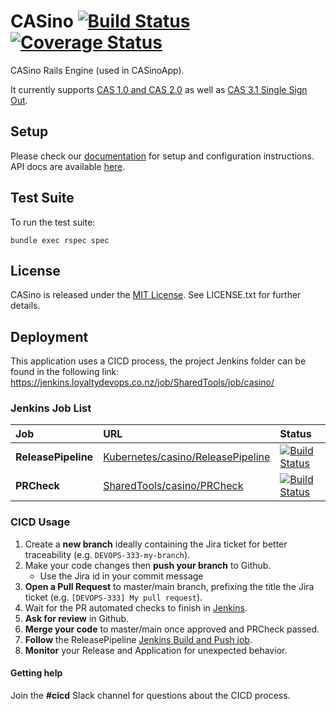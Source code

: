 # CASino [![Build Status](https://secure.travis-ci.org/rbCAS/CASino.png?branch=master)](https://travis-ci.org/rbCAS/CASino) [![Coverage Status](https://coveralls.io/repos/rbCAS/CASino/badge.png?branch=master)](https://coveralls.io/r/rbCAS/CASino?branch=master)

CASino Rails Engine (used in CASinoApp).

It currently supports [CAS 1.0 and CAS 2.0](http://apereo.github.io/cas) as well as [CAS 3.1 Single Sign Out](https://wiki.jasig.org/display/CASUM/Single+Sign+Out).

## Setup

Please check our [documentation](https://web.archive.org/web/20191121071722/http://casino.rbcas.com/) for setup and configuration instructions.
API docs are available [here](https://www.rubydoc.info/gems/casino/4.1.2/CASino).

## Test Suite

To run the test suite:

`bundle exec rspec spec`

## License

CASino is released under the [MIT License](http://www.opensource.org/licenses/MIT). See LICENSE.txt for further details.


## Deployment
This application uses a CICD process, the project Jenkins folder can be found in the following link:
https://jenkins.loyaltydevops.co.nz/job/SharedTools/job/casino/


### Jenkins Job List
|Job|URL|Status|
| :---| :--- | :--- |
| **ReleasePipeline** | [Kubernetes/casino/ReleasePipeline](https://jenkins.loyaltydevops.co.nz/job/SharedTools/job/casino/job/ReleasePipeline/) | [![Build Status](https://jenkins.loyaltydevops.co.nz/buildStatus/icon?job=Kubernetes%2Fcasino%2FReleasePipeline)](https://jenkins.loyaltydevops.co.nz/job/SharedTools/job/casino/job/ReleasePipeline/) |
| **PRCheck** | [SharedTools/casino/PRCheck](https://jenkins.loyaltydevops.co.nz/job/SharedTools/job/casino/job/PRCheck/) | [![Build Status](https://jenkins.loyaltydevops.co.nz/buildStatus/icon?job=Kubernetes%2Fcasino%2FPRCheck)](https://jenkins.loyaltydevops.co.nz/job/SharedTools/job/casino/job/PRCheck/) |


### CICD Usage
1. Create a **new branch** ideally containing the Jira ticket for better traceability (e.g. `DEVOPS-333-my-branch`).
2. Make your code changes then **push your branch** to Github.
   - Use the Jira id in your commit message
3. **Open a Pull Request** to master/main branch, prefixing the title the Jira ticket (e.g. `[DEVOPS-333] My pull request`).
4. Wait for the PR automated checks to finish in [Jenkins](https://jenkins.loyaltydevops.co.nz/job/SharedTools/job/casino/job/PRCheck/).
5. **Ask for review** in Github.
6. **Merge your code** to master/main once approved and PRCheck passed.
7. **Follow** the ReleasePipeline [Jenkins Build and Push job](https://jenkins.loyaltydevops.co.nz/job/SharedTools/job/casino/job/ReleasePipeline/).
8. **Monitor** your Release and Application for unexpected behavior.

#### Getting help
Join the **#cicd** Slack channel for questions about the CICD process.